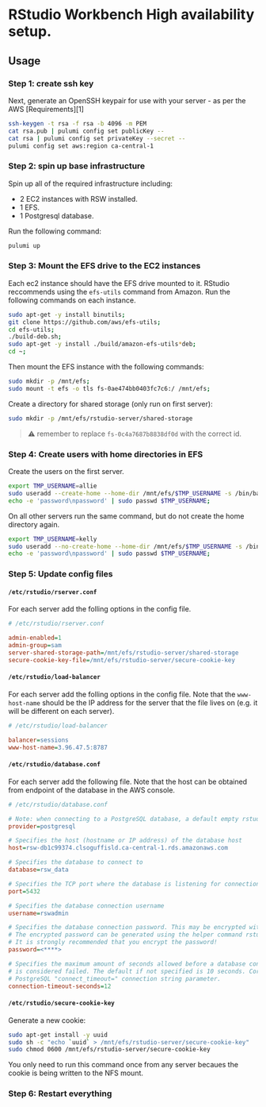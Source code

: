 # RStudio Workbench High availability setup.

## Usage

### Step 1: create ssh key

Next, generate an OpenSSH keypair for use with your server - as per the AWS [Requirements][1]

```bash
ssh-keygen -t rsa -f rsa -b 4096 -m PEM
cat rsa.pub | pulumi config set publicKey --
cat rsa | pulumi config set privateKey --secret --
pulumi config set aws:region ca-central-1
```

### Step 2: spin up base infrastructure

Spin up all of the required infrastructure including:

- 2 EC2 instances with RSW installed.
- 1 EFS.
- 1 Postgresql database.

Run the following command:

```bash
pulumi up
```

### Step 3: Mount the EFS drive to the EC2 instances

Each ec2 instance should have the EFS drive mounted to it. RStudio reccommends using the `efs-utils` command from Amazon. Run the following commands on each instance.

```bash
sudo apt-get -y install binutils;
git clone https://github.com/aws/efs-utils;
cd efs-utils;
./build-deb.sh;
sudo apt-get -y install ./build/amazon-efs-utils*deb;
cd ~;
```

Then mount the EFS instance with the following commands:

```bash
sudo mkdir -p /mnt/efs;
sudo mount -t efs -o tls fs-0ae474bb0403fc7c6:/ /mnt/efs;
```

Create a directory for shared storage (only run on first server):

```bash
sudo mkdir -p /mnt/efs/rstudio-server/shared-storage
```

> ⚠️ remember to replace `fs-0c4a7687b8838df0d` with the correct id.

### Step 4: Create users with home directories in EFS

Create the users on the first server.

```bash
export TMP_USERNAME=allie
sudo useradd --create-home --home-dir /mnt/efs/$TMP_USERNAME -s /bin/bash $TMP_USERNAME;
echo -e 'password\npassword' | sudo passwd $TMP_USERNAME;
```

On all other servers run the same command, but do not create the home directory again.

```bash
export TMP_USERNAME=kelly
sudo useradd --no-create-home --home-dir /mnt/efs/$TMP_USERNAME -s /bin/bash $TMP_USERNAME;
echo -e 'password\npassword' | sudo passwd $TMP_USERNAME;
```

### Step 5: Update config files

#### `/etc/rstudio/rserver.conf`

For each server add the folling options in the config file.

```ini
# /etc/rstudio/rserver.conf

admin-enabled=1
admin-group=sam
server-shared-storage-path=/mnt/efs/rstudio-server/shared-storage
secure-cookie-key-file=/mnt/efs/rstudio-server/secure-cookie-key
```

#### `/etc/rstudio/load-balancer`

For each server add the folling options in the config file. Note that the `www-host-name` should be the IP address for the server that the file lives on (e.g. it will be different on each server).

```ini
# /etc/rstudio/load-balancer

balancer=sessions
www-host-name=3.96.47.5:8787
```

#### `/etc/rstudio/database.conf`

For each server add the following file. Note that the host can be obtained from endpoint of the database in the AWS console.

```ini
# /etc/rstudio/database.conf

# Note: when connecting to a PostgreSQL database, a default empty rstudio database must first be created!
provider=postgresql

# Specifies the host (hostname or IP address) of the database host
host=rsw-db1c99374.clsoguffisld.ca-central-1.rds.amazonaws.com

# Specifies the database to connect to
database=rsw_data

# Specifies the TCP port where the database is listening for connections
port=5432

# Specifies the database connection username
username=rswadmin

# Specifies the database connection password. This may be encrypted with the secure-cookie-key.
# The encrypted password can be generated using the helper command rstudio-server encrypt-password.
# It is strongly recommended that you encrypt the password!
password=<****>

# Specifies the maximum amount of seconds allowed before a database connection attempt
# is considered failed. The default if not specified is 10 seconds. Corresponds to the
# PostgreSQL "connect_timeout=" connection string parameter. 
connection-timeout-seconds=12
```

#### `/etc/rstudio/secure-cookie-key`

Generate a new cookie:

```bash
sudo apt-get install -y uuid
sudo sh -c "echo `uuid` > /mnt/efs/rstudio-server/secure-cookie-key"
sudo chmod 0600 /mnt/efs/rstudio-server/secure-cookie-key
```

You only need to run this command once from any server becaues the cookie is being written to the NFS mount.

### Step 6: Restart everything

```bash

```